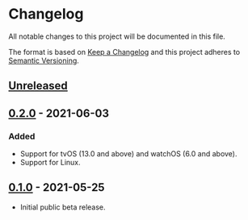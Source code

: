 # Changelog
All notable changes to this project will be documented in this file.

The format is based on [Keep a Changelog](http://keepachangelog.com/en/1.0.0/)
and this project adheres to [Semantic Versioning](http://semver.org/spec/v2.0.0.html).

## [Unreleased](https://github.com/pusher/pusher-http-swift/compare/0.2.0...HEAD)

## [0.2.0](https://github.com/pusher/pusher-http-swift/compare/0.1.0...0.2.0) - 2021-06-03

### Added

- Support for tvOS (13.0 and above) and watchOS (6.0 and above).
- Support for Linux.

## [0.1.0](https://github.com/pusher/pusher-http-swift/compare/3f4c2e8...0.1.0) - 2021-05-25

- Initial public beta release.
